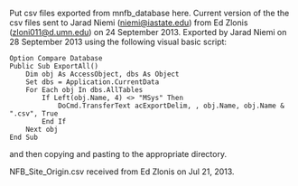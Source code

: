 Put csv files exported from mnfb_database here. 
Current version of the the csv files sent to Jarad Niemi (niemi@iastate.edu) from Ed Zlonis (zloni011@d.umn.edu) on 24 September 2013. 
Exported by Jarad Niemi on 28 September 2013 using the following visual basic script: 

    Option Compare Database 
    Public Sub ExportAll() 
        Dim obj As AccessObject, dbs As Object 
        Set dbs = Application.CurrentData 
        For Each obj In dbs.AllTables 
            If Left(obj.Name, 4) <> "MSys" Then 
                DoCmd.TransferText acExportDelim, , obj.Name, obj.Name & ".csv", True 
            End If 
        Next obj 
    End Sub

and then copying and pasting to the appropriate directory. 

NFB_Site_Origin.csv received from Ed Zlonis on Jul 21, 2013.

